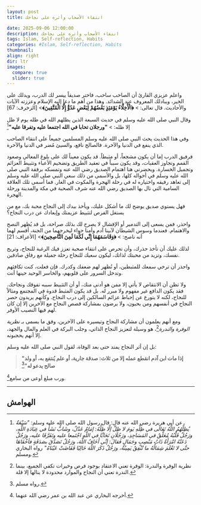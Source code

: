 ```yaml
---
layout: post
title: انتقاء الأصحاب وأثره على نجاحك

date: 2025-09-06 12:00:00
description: انتقاء الأصحاب وأثره على نجاحك
tags: Islam, Self-reflection, Habits
categories: #Islam, Self-reflection, Habits
thumbnail:
align: right
dir: ltr
images:
  compare: true
  slider: true
---
```



واعلم عزيزي القارئ أن الصاحب ساحب، فاختر صديقاً ييسر لك الدرب، ويدلك على الخير، ويبادلك المعروف عند الشدائد.
وهذا من أهم ما دعا إليه الإسلام وعززته الآيات والأحاديث. قال تعالى: > **﴿الْأَخِلَّاءُ يَوْمَئِذٍ بَعْضُهُمْ لِبَعْضٍ عَدُوٌّ إِلَّا الْمُتَّقِينَ﴾**> \[الزخرف: 67]


وقال النبي صلى الله عليه وسلم في حديث السبعة الذين يظلهم الله في ظله يوم لا ظل إلا ظله: > **"ورجلان تحابا في الله اجتمعا عليه وتفرقا عليه"**[^2]


وفي هذا الحديث يحث النبي صلى الله عليه وسلم المسلمين جميعاً على انتقاء الصاحب الذي ينفع في الدنيا والآخرة. فالصالح نافع، والسيئ مُضر في الدنيا والآخرة.


فرفيق الدرب إما أن يكون مشجعاً، أو مثبطاً. قد يكون معيناً لك على بلوغ المعالي وصعود القمم وتجاوز العقبات، وقد يكون سبباً في تعقيد الطريق وتضخيم الأعباء وتثبيط العزائم وتجميل الخسارة.
ويحضرني هنا اهتمام الصديق رضي الله عنه وتمسكه برفقة النبي صلى الله عليه وسلم في أحواله كلها، بل والأسمى من ذلك سعي النبي صلى الله عليه وسلم إلى تعاهد رفيقه واختياره له في رحلة الهجرة والمكوث في الغار. فما أسمى تلك العلاقة السامية التي نال بها الصديق رضي الله عنه شرف الصحبة في مكة والمدينة ورحلة الهجرة.

فهل يستوي صديق يوضح لك ما أشكل عليك، ويأخذ بيدك إلى النجاح محبة بك، مع من يستغل الفرص لتثبيط عزيمتك وإبعادك عن درب النجاح؟


واحذر، فمن يسعى إلى التدمير أو الإفشال لا يصرح لك بذلك صراحة، بل قد يُظهر النصح والاهتمام. فعندما وسوس الشيطان لآبينا آدم وأمنا حواء ليخرجهما من الجنة، أقسم لهما أنه ناصح:  > **﴿وَقَاسَمَهُمَا إِنِّي لَكُمَا لَمِنَ النَّاصِحِينَ﴾**> \[الأعراف: 21]


لذلك عليك أن تأخذ حذرك، وأن تحرص على انتقاء صحبة تعزز فيك الرغبة للنجاح، وتريح نفسك، وتزيد من محبتك لذاتك، ليكون سعيك للنجاح رحلة جميلة مع رفاق صادقين.



واحذر أن ترخي سمعك للمثبطين، أو تُظهر لهم ضعفك وكدرك. فإن فعلت، كنت تكافئهم وتدخل السرور على قلوبهم، والخاسر الوحيد حينها أنت.

ولا تظن أن الانتقاص لا يأتي إلا ممن هو أدنى منك، أو أن التثبيط سببه تفوقك ونجاحك. فقد يكون الدافع غير مفهوم ولا مبرر له. بل قد يكون المثبط قدوة في المجتمع ومثالاً للنجاح، لكنه لا يتورع عن إحباط عزائم السالكين إلى درب النجاح. وكأنهم يريدون حصر النجاح في أنفسهم ومن يحبون، ولا يرضون بمشاركة قصص النجاح مع الآخرين إلا إن كان لهم فيها النصيب الأوفر.

ومع أنهم يعلمون أن مشاركة النجاح وتيسيره على الآخرين، وفق ما يسمى بـ *نظرية الوفرة والندرة*[^4]،
هو وسيلة لتعزيز النجاح الذاتي، وجلب البركة في العلم والمال والجهد، إلا أنهم يحجبونه. 

بل إن أثر النجاح يمتد حتى بعد الوفاة، لقول النبي صلى الله عليه وسلم: 
> **"إذا مات ابن آدم انقطع عمله إلا من ثلاث: صدقة جارية، أو علم يُنتفع به، أو ولد صالح يدعو له"**[^5]

ورب مبلغ أوعى من سامع[^6].

---

## الهوامش

[^1]: الآية 67 من سورة الزخرف.

[^2]: عن أبي هريرة رضي الله عنه قال: قال رسول الله صلى الله عليه وسلم: *"سَبْعَةٌ يُظِلُّهُمُ اللَّهُ تَعَالَى في ظِلِّهِ يَومَ لا ظِلَّ إلَّا ظِلُّهُ: إمَامٌ عَدْلٌ، وشَابٌّ نَشَأَ في عِبَادَةِ اللَّهِ، ورَجُلٌ قَلْبُهُ مُعَلَّقٌ في المَسَاجِدِ، ورَجُلَانِ تَحَابَّا في اللَّهِ اجْتَمعا عليه وتَفَرَّقَا عليه، ورَجُلٌ دَعَتْهُ امْرَأَةٌ ذَاتُ مَنْصِبٍ وجَمَالٍ فَقالَ: إنِّي أَخَافُ اللَّهَ، ورَجُلٌ تَصَدَّقَ بصَدَقَةٍ فأخْفَاهَا حتَّى لا تَعْلَمَ شِمَالُهُ ما تُنْفِقُ يَمِينُهُ، ورَجُلٌ ذَكَرَ اللَّهَ خَالِيًا فَفَاضَتْ عَيْنَاهُ"* رواه البخاري ومسلم.

[^3]: سورة الأعراف، الآية 21.

[^4]: نظرية الوفرة والندرة: الوفرة تعني الاعتقاد بوجود فرص وخيرات تكفي الجميع، بينما الندرة تعني أن النجاح والموارد محدودة لا ينالها إلا قلة.

[^5]: رواه مسلم.

[^6]: أخرجه البخاري عن عبد الله بن عمر رضي الله عنهما.
